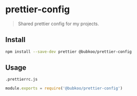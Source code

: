 # prettier-config

> Shared prettier config for my projects.

## Install

```sh
npm install --save-dev prettier @bubkoo/prettier-config
```
## Usage

`.prettierrc.js`

```js
module.exports = require('@bubkoo/prettier-config')

```
